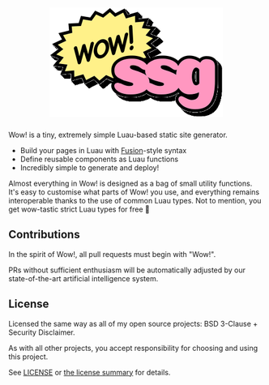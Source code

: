 <h1 align="center">
	<img src="gh-assets/logo.svg" alt="Wow! SSG">
</h1>

Wow! is a tiny, extremely simple Luau-based static site generator.

- Build your pages in Luau with [Fusion](https://github.com/dphfox/Fusion)-style syntax
- Define reusable components as Luau functions
- Incredibly simple to generate and deploy!

Almost everything in Wow! is designed as a bag of small utility functions. It's
easy to customise what parts of Wow! you use, and everything remains interoperable thanks to the use of common Luau types. Not to mention, you get
wow-tastic strict Luau types for free 🌠

## Contributions

In the spirit of Wow!, all pull requests must begin with "Wow!".

PRs without sufficient enthusiasm will be automatically adjusted by our state-of-the-art artificial intelligence system.

## License

Licensed the same way as all of my open source projects: BSD 3-Clause + Security Disclaimer.

As with all other projects, you accept responsibility for choosing and using this project.

See [LICENSE](./LICENSE) or [the license summary](https://github.com/dphfox/licence) for details.
